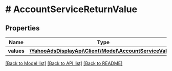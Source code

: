 # # AccountServiceReturnValue

## Properties

Name | Type | Description | Notes
------------ | ------------- | ------------- | -------------
**values** | [**\YahooAdsDisplayApi\Client\Model\AccountServiceValue[]**](AccountServiceValue.md) |  | [optional]

[[Back to Model list]](../../README.md#models) [[Back to API list]](../../README.md#endpoints) [[Back to README]](../../README.md)
